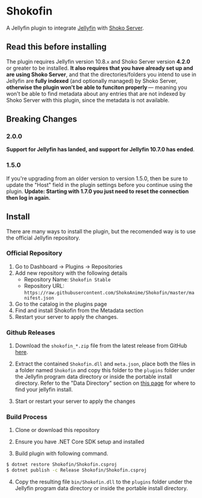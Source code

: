 # Shokofin

A Jellyfin plugin to integrate [Jellyfin](https://jellyfin.org/docs/) with [Shoko Server](https://shokoanime.com/downloads/shoko-server/).

## Read this before installing

The plugin requires Jellyfin version 10.8.`x` and Shoko Server version **4.2.0** or greater to be installed. **It also requires that you have already set up and are using Shoko Server**, and that the directories/folders you intend to use in Jellyfin are **fully indexed** (and optionally managed) by Shoko Server, **otherwise the plugin won't be able to funciton properly** — meaning you won't be able to find metadata about any entries that are not indexed by Shoko Server with this plugin, since the metadata is not available.

## Breaking Changes

### 2.0.0

**Support for Jellyfin has landed, and support for Jellyfin 10.7.0 has ended**.

### 1.5.0

If you're upgrading from an older version to version 1.5.0, then be sure to update the "Host" field in the plugin settings before you continue using the plugin. **Update: Starting with 1.7.0 you just need to reset the connection then log in again.**

## Install

There are many ways to install the plugin, but the recomended way is to use the official Jellyfin repository.

### Official Repository

1. Go to Dashboard -> Plugins -> Repositories
2. Add new repository with the following details
   * Repository Name: `Shokofin Stable`
   * Repository URL: `https://raw.githubusercontent.com/ShokoAnime/Shokofin/master/manifest.json`
3. Go to the catalog in the plugins page
4. Find and install Shokofin from the Metadata section
5. Restart your server to apply the changes.

### Github Releases

1. Download the `shokofin_*.zip` file from the latest release from GitHub [here](https://github.com/ShokoAnime/shokofin/releases/latest).

2. Extract the contained `Shokofin.dll` and `meta.json`, place both the files in a folder named `Shokofin` and copy this folder to the `plugins` folder under the Jellyfin program data directory or inside the portable install directory. Refer to the "Data Directory" section on [this page](https://jellyfin.org/docs/general/administration/configuration.html) for where to find your jellyfin install.

3. Start or restart your server to apply the changes

### Build Process

1. Clone or download this repository

2. Ensure you have .NET Core SDK setup and installed

3. Build plugin with following command.

```sh
$ dotnet restore Shokofin/Shokofin.csproj
$ dotnet publish -c Release Shokofin/Shokofin.csproj
```

4. Copy the resulting file `bin/Shokofin.dll` to the `plugins` folder under the Jellyfin program data directory or inside the portable install directory.
